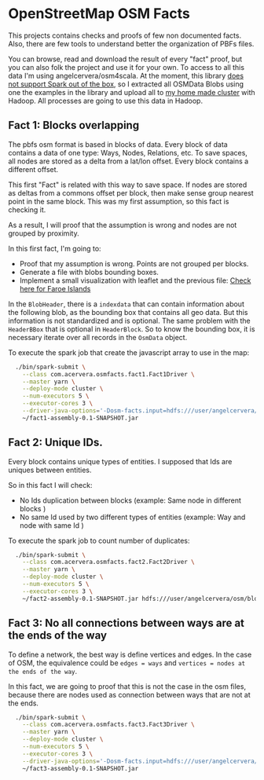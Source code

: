 # OpenStreetMap OSM Facts

This projects contains checks and proofs of few non documented facts.
Also, there are few tools to understand better the organization of PBFs files.

You can browse, read and download the result of every "fact" proof, but you can also folk the project and use it for your own.
To access to all this data I'm using angelcervera/osm4scala. At the moment, this library [does not support Spark out of the box](angelcervera/osm4scala#25), so I
extracted all OSMData Blobs using one the examples in the library and upload all to [my home made cluster]() with Hadoop. All processes are
going to use this data in Hadoop.

## Fact 1: Blocks overlapping
The pbfs osm format is based in blocks of data.
Every block of data contains a data of one type: Ways, Nodes, Relations, etc. To save spaces, all nodes are stored as a
delta from a lat/lon offset. Every block contains a different offset.

This first "Fact" is related with this way to save space. If nodes are stored as deltas from a commons offset per block,
then make sense group nearest point in the same block. This was my first assumption, so this fact is checking it.

As a result, I will proof that the assumption is wrong and nodes are not grouped by proximity.

In this first fact, I'm going to:
- Proof that my assumption is wrong. Points are not grouped per blocks.
- Generate a file with blobs bounding boxes.
- Implement a small visualization with leaflet and the previous file: [Check here for Faroe Islands](https://angelcervera.github.io/osm-facts/)

In the ```BlobHeader```, there is a ```indexdata``` that can contain information about the following blob, as the bounding box that
contains all geo data. But this information is not standardized and is optional.
The same problem with the ```HeaderBBox``` that is optional in ```HeaderBlock```.
So to know the bounding box, it is necessary iterate over all records in the  ```OsmData``` object.

To execute the spark job that create the javascript array to use in the map:
```bash
  ./bin/spark-submit \
    --class com.acervera.osmfacts.fact1.Fact1Driver \
    --master yarn \
    --deploy-mode cluster \
    --num-executors 5 \
    --executor-cores 3 \
    --driver-java-options='-Dosm-facts.input=hdfs:///user/angelcervera/osm/blocks/planet -Dosm-facts.local-file-js-bounding=/home/angelcervera/planet/bboxes.js' \
    ~/fact1-assembly-0.1-SNAPSHOT.jar

```

## Fact 2: Unique IDs.

Every block contains unique types of entities. I supposed that Ids are uniques between entities.

So in this fact I will check:
- No Ids duplication between blocks (example: Same node  in different blocks )
- No same Id used by two different types of entities (example: Way and node with same Id )

To execute the spark job to count number of duplicates:
```bash
  ./bin/spark-submit \
    --class com.acervera.osmfacts.fact2.Fact2Driver \
    --master yarn \
    --deploy-mode cluster \
    --num-executors 5 \
    --executor-cores 3 \
    ~/fact2-assembly-0.1-SNAPSHOT.jar hdfs:///user/angelcervera/osm/blocks/planet
```

## Fact 3: No all connections between ways are at the ends of the way
To define a network, the best way is define vertices and edges. In the case of OSM, the equivalence could be ```edges = ways``` and ```vertices = nodes at the ends of the way```.

In this fact, we are going to proof that this is not the case in the osm files, because there are nodes used as connection between ways that are not at the ends.

```bash
  ./bin/spark-submit \
    --class com.acervera.osmfacts.fact3.Fact3Driver \
    --master yarn \
    --deploy-mode cluster \
    --num-executors 5 \
    --executor-cores 3 \
    --driver-java-options='-Dosm-facts.input=hdfs:///user/angelcervera/osm/blocks/planet -Dosm-facts.local-file-js-bounding=/home/angelcervera/planet/connections_not_at_the_ends' \
    ~/fact3-assembly-0.1-SNAPSHOT.jar
```